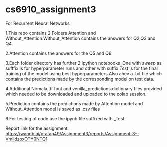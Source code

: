 # cs6910_assignment3
For Recurrent Neural Networks

1.This repo contains 2 Folders Attention and Without_Attention.Without_Attention contains the answers for Q2,Q3 and Q4.

2.Attention contains the answers for the Q5 and Q6.

3.Each folder directory has further 2 ipython notebooks .One  with _sweep_ as sufffix is for hyperparameter runs  and other with suffix _Test_ is
for the final training of the model using best hyperparameters.Also ahev a .txt file which contains the predictions made by the corresponding model on test data.

4.Additional Nirmala.ttf font and venilla_predictions.dictionary files provided which needed to be downloaded and uploaded to the colab session.

5.Prediction contains the predictions made by Attention model and Without_Attention model is saved as .csv files

6.For testing of code use the ipynb file suffixed with _Test.

Report link for the assignment: https://wandb.ai/pratap49/Assignment3/reports/Assignment-3--VmlldzoxOTY0NTQ1

